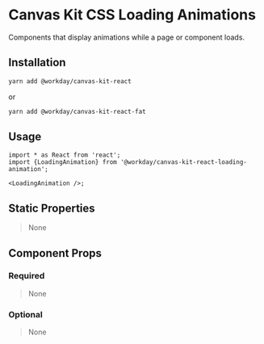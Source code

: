 # Canvas Kit CSS Loading Animations

Components that display animations while a page or component loads.

## Installation

```sh
yarn add @workday/canvas-kit-react
```

or

```sh
yarn add @workday/canvas-kit-react-fat
```

## Usage

```tsx
import * as React from 'react';
import {LoadingAnimation} from '@workday/canvas-kit-react-loading-animation';

<LoadingAnimation />;
```

## Static Properties

> None

## Component Props

### Required

> None

### Optional

> None
